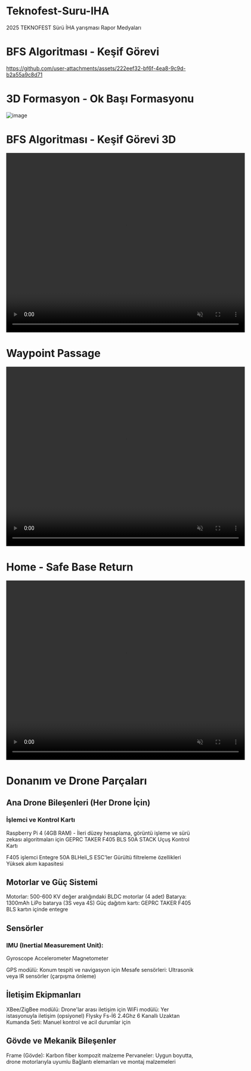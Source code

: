 # Teknofest-Suru-IHA
2025 TEKNOFEST Sürü İHA yarışması Rapor Medyaları

# BFS Algoritması - Keşif Görevi
https://github.com/user-attachments/assets/222eef32-bf6f-4ea8-9c9d-b2a55a9c8d71


# 3D Formasyon - Ok Başı Formasyonu
![image](https://github.com/user-attachments/assets/ab580c53-1367-4d24-8103-eba8e03b4c4e)


# BFS Algoritması - Keşif Görevi 3D
<video src="https://github.com/user-attachments/assets/b7163ea4-5153-4e66-abca-842c84123ef8" controls="controls" muted="muted" width="640" height="480">
</video>

# Waypoint Passage

<video src="https://github.com/user-attachments/assets/4f36e666-2ab8-4774-8f0c-d5d6b969bc7b" controls="controls" muted="muted" width="640" height="480">
</video>


# Home - Safe Base Return  
<video src="https://github.com/user-attachments/assets/e0a953a0-6280-461b-96de-b08e80ffce46" controls="controls" muted="muted" width="640" height="480">
</video>


# Donanım ve Drone Parçaları 

## Ana Drone Bileşenleri (Her Drone İçin)

### İşlemci ve Kontrol Kartı

Raspberry Pi 4 (4GB RAM) - İleri düzey hesaplama, görüntü işleme ve sürü zekası algoritmaları için
GEPRC TAKER F405 BLS 50A STACK Uçuş Kontrol Kartı

F405 işlemci
Entegre 50A BLHeli_S ESC'ler
Gürültü filtreleme özellikleri
Yüksek akım kapasitesi


## Motorlar ve Güç Sistemi

Motorlar: 500-600 KV değer aralığındaki BLDC motorlar (4 adet)
Batarya: 1300mAh LiPo batarya (3S veya 4S)
Güç dağıtım kartı: GEPRC TAKER F405 BLS kartın içinde entegre

## Sensörler

### IMU (Inertial Measurement Unit):

Gyroscope
Accelerometer
Magnetometer

GPS modülü: Konum tespiti ve navigasyon için
Mesafe sensörleri: Ultrasonik veya IR sensörler (çarpışma önleme)

## İletişim Ekipmanları

XBee/ZigBee modülü: Drone'lar arası iletişim için
WiFi modülü: Yer istasyonuyla iletişim (opsiyonel)
Flysky Fs-İ6 2.4Ghz 6 Kanallı Uzaktan Kumanda Seti: Manuel kontrol ve acil durumlar için

## Gövde ve Mekanik Bileşenler

Frame (Gövde): Karbon fiber kompozit malzeme
Pervaneler: Uygun boyutta, drone motorlarıyla uyumlu
Bağlantı elemanları ve montaj malzemeleri
